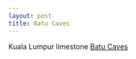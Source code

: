 ```yaml
---
layout: post
title: Batu Caves
---
```


Kuala Lumpur limestone [Batu Caves](https://upload.wikimedia.org/wikipedia/commons/thumb/6/6e/Batu_caves_-_Int%C3%A9rieur_de_la_grotte.jpg/1280px-Batu_caves_-_Int%C3%A9rieur_de_la_grotte.jpg)

